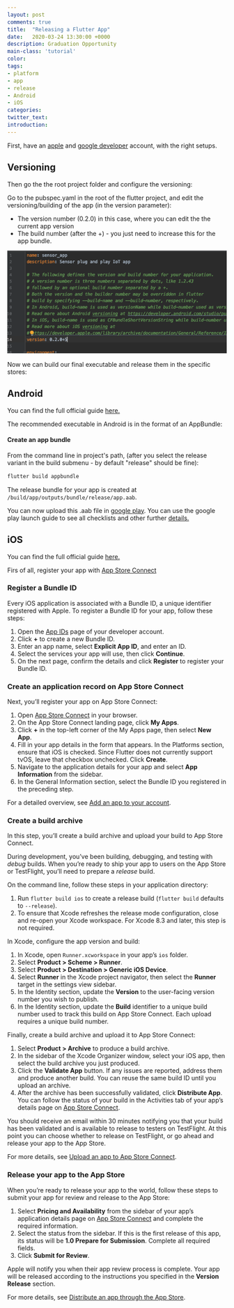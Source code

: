 ```yaml
---
layout: post
comments: true
title:  "Releasing a Flutter App"
date:   2020-03-24 13:30:00 +0000
description: Graduation Opportunity
main-class: 'tutorial'
color:
tags:
- platform
- app
- release
- Android
- iOS
categories:
twitter_text:
introduction:
---
```


First, have an [apple](https://developer.apple.com/programs/) and [google developer](https://support.google.com/googleplay/android-developer/answer/6112435) account, with the right setups.



## Versioning

Then go the the root project folder and configure the versioning:

Go to the pubspec.yaml in the root of the flutter project,  and edit the versioning/building of the app (in the version parameter):

 * The version number (0.2.0)  in this case, where you can edit the the current app version
 * The build number (after the +) - you just need to increase this for the app bundle.

![image-20200324134508781](/assets/img/posts/pubspec.png)



Now we can build our final executable and release them in the specific stores: 

## Android

You can find the full official guide [here.](https://flutter.dev/docs/deployment/android)

The recommended executable in Android is in the format of an AppBundle:

#### Create an app bundle 

From the command line in project's path, (after you select the release variant in the build submenu - by default "release" should be fine):

```bash
flutter build appbundle
```

The release bundle for your app is created at `/build/app/outputs/bundle/release/app.aab`.

You can now upload this .aab file in [google play](https://developer.android.com/studio/publish/upload-bundle). You can use the google play launch guide to see all checklists and other further [details.](https://developer.android.com/distribute/googleplay/start)

## iOS

You can find the full official guide [here.](https://flutter.dev/docs/deployment/ios)

Firs of all, register your app with [App Store Connect](https://developer.apple.com/support/app-store-connect/) 



### Register a Bundle ID

Every iOS application is associated with a Bundle ID, a unique identifier registered with Apple. To register a Bundle ID for your app, follow these steps:

1. Open the [App IDs](https://developer.apple.com/account/ios/identifier/bundle) page of your developer account.
2. Click **+** to create a new Bundle ID.
3. Enter an app name, select **Explicit App ID**, and enter an ID.
4. Select the services your app will use, then click **Continue**.
5. On the next page, confirm the details and click **Register** to register your Bundle ID.

### Create an application record on App Store Connect

Next, you’ll register your app on App Store Connect:

1. Open [App Store Connect](https://appstoreconnect.apple.com/) in your browser.
2. On the App Store Connect landing page, click **My Apps**.
3. Click **+** in the top-left corner of the My Apps page, then select **New App**.
4. Fill in your app details in the form that appears. In the Platforms section, ensure that iOS is checked. Since Flutter does not currently support tvOS, leave that checkbox unchecked. Click **Create**.
5. Navigate to the application details for your app and select **App Information** from the sidebar.
6. In the General Information section, select the Bundle ID you registered in the preceding step.

For a detailed overview, see [Add an app to your account](https://help.apple.com/app-store-connect/#/dev2cd126805).



### Create a build archive

In this step, you’ll create a build archive and upload your build to App Store Connect.

During development, you’ve been building, debugging, and testing with *debug* builds. When you’re ready to ship your app to users on the App Store or TestFlight, you’ll need to prepare a *release* build.

On the command line, follow these steps in your application directory:

1. Run `flutter build ios` to create a release build (`flutter build` defaults to `--release`).
2. To ensure that Xcode refreshes the release mode configuration, close and re-open your Xcode workspace. For Xcode 8.3 and later, this step is not required.

In Xcode, configure the app version and build:

1. In Xcode, open `Runner.xcworkspace` in your app’s `ios` folder.
2. Select **Product > Scheme > Runner**.
3. Select **Product > Destination > Generic iOS Device**.
4. Select **Runner** in the Xcode project navigator, then select the **Runner** target in the settings view sidebar.
5. In the Identity section, update the **Version** to the user-facing version number you wish to publish.
6. In the Identity section, update the **Build** identifier to a unique build number used to track this build on App Store Connect. Each upload requires a unique build number.

Finally, create a build archive and upload it to App Store Connect:

1. Select **Product > Archive** to produce a build archive.
2. In the sidebar of the Xcode Organizer window, select your iOS app, then select the build archive you just produced.
3. Click the **Validate App** button. If any issues are reported, address them and produce another build. You can reuse the same build ID until you upload an archive.
4. After the archive has been successfully validated, click **Distribute App**. You can follow the status of your build in the Activities tab of your app’s details page on [App Store Connect](https://appstoreconnect.apple.com/).

You should receive an email within 30 minutes notifying you that your build has been validated and is available to release to testers on TestFlight. At this point you can choose whether to release on TestFlight, or go ahead and release your app to the App Store.

For more details, see [Upload an app to App Store Connect](https://help.apple.com/xcode/mac/current/#/dev442d7f2ca).



### Release your app to the App Store

When you’re ready to release your app to the world, follow these steps to submit your app for review and release to the App Store:

1. Select **Pricing and Availability** from the sidebar of your app’s application details page on [App Store Connect](https://appstoreconnect.apple.com/) and complete the required information.
2. Select the status from the sidebar. If this is the first release of this app, its status will be **1.0 Prepare for Submission**. Complete all required fields.
3. Click **Submit for Review**.

Apple will notify you when their app review process is complete. Your app will be released according to the instructions you specified in the **Version Release** section.

For more details, see [Distribute an app through the App Store](https://help.apple.com/xcode/mac/current/#/dev067853c94).

